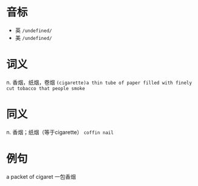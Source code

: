 # 音标

- 英 `/undefined/`
- 美 `/undefined/`

# 词义

n. 香烟，纸烟，卷烟
`(cigarette)a thin tube of paper filled with finely cut tobacco that people smoke`

# 同义

n. 香烟；纸烟（等于cigarette）
`coffin nail`

# 例句

a packet of cigaret
一包香烟


